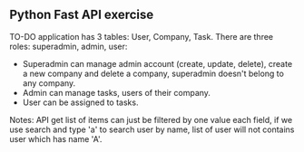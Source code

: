 ## Python Fast API exercise

TO-DO application has 3 tables: User, Company, Task. There are three roles: superadmin, admin, user:
- Superadmin can manage admin account (create, update, delete), create a new company and delete a company, superadmin doesn't belong to any company.
- Admin can manage tasks, users of their company.
- User can be assigned to tasks.

Notes: API get list of items can just be filtered by one value each field, if we use search and type 'a' to search user by name, list of user will not contains user which has name 'A'.
